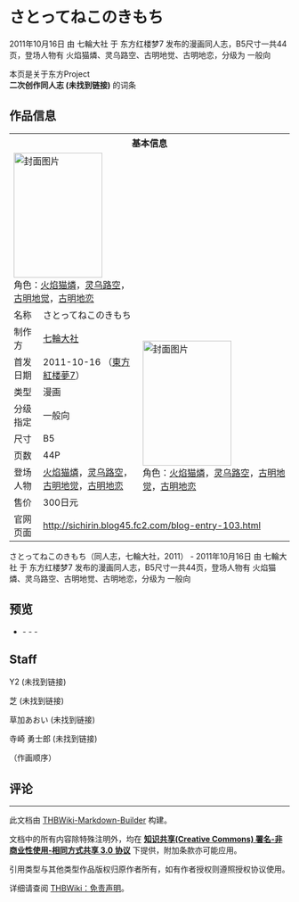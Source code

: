 # さとってねこのきもち

<!-- source html: G:\repos\THBWiki-Markdown-Builder\THBWikiMarkdown\Temp\main\4\4f\ns0%3A%E3%81%95%E3%81%A8%E3%81%A3%E3%81%A6%E3%81%AD%E3%81%93%E3%81%AE%E3%81%8D%E3%82%82%E3%81%A1.html -->

2011年10月16日 由 七輪大社 于 东方红楼梦7 发布的漫画同人志，B5尺寸一共44页，登场人物有 火焰猫燐、灵乌路空、古明地觉、古明地恋，分级为 一般向

本页是关于东方Project  
 **二次创作同人志 (未找到链接)** 的词条
## 作品信息

<table><tbody><tr><th colspan="3">基本信息</th></tr><tr><td class="cover-artwork-mobile" colspan="2"><a href="./文件-さとってねこのきもち封面.jpg.md" class="image" title="封面图片"><img alt="封面图片" src="https://upload.thwiki.cc/thumb/0/01/%E3%81%95%E3%81%A8%E3%81%A3%E3%81%A6%E3%81%AD%E3%81%93%E3%81%AE%E3%81%8D%E3%82%82%E3%81%A1%E5%B0%81%E9%9D%A2.jpg/159px-%E3%81%95%E3%81%A8%E3%81%A3%E3%81%A6%E3%81%AD%E3%81%93%E3%81%AE%E3%81%8D%E3%82%82%E3%81%A1%E5%B0%81%E9%9D%A2.jpg" decoding="async" loading="lazy" width="159" height="224" srcset="https://upload.thwiki.cc/thumb/0/01/%E3%81%95%E3%81%A8%E3%81%A3%E3%81%A6%E3%81%AD%E3%81%93%E3%81%AE%E3%81%8D%E3%82%82%E3%81%A1%E5%B0%81%E9%9D%A2.jpg/238px-%E3%81%95%E3%81%A8%E3%81%A3%E3%81%A6%E3%81%AD%E3%81%93%E3%81%AE%E3%81%8D%E3%82%82%E3%81%A1%E5%B0%81%E9%9D%A2.jpg 1.5x, https://upload.thwiki.cc/thumb/0/01/%E3%81%95%E3%81%A8%E3%81%A3%E3%81%A6%E3%81%AD%E3%81%93%E3%81%AE%E3%81%8D%E3%82%82%E3%81%A1%E5%B0%81%E9%9D%A2.jpg/317px-%E3%81%95%E3%81%A8%E3%81%A3%E3%81%A6%E3%81%AD%E3%81%93%E3%81%AE%E3%81%8D%E3%82%82%E3%81%A1%E5%B0%81%E9%9D%A2.jpg 2x" data-file-width="516" data-file-height="728"></a><div class="cover-char">角色：<a href="./火焰猫燐.md" title="火焰猫燐">火焰猫燐</a>，<a href="./灵乌路空.md" title="灵乌路空">灵乌路空</a>，<a href="./古明地觉.md" title="古明地觉">古明地觉</a>，<a href="./古明地恋.md" title="古明地恋">古明地恋</a></div></td>
</tr><tr><td class="label">名称</td><td colspan="2"> さとってねこのきもち </td></tr><tr><td class="label">制作方</td><td><a href="./七輪大社.md" title="七輪大社">七輪大社</a></td><td class="cover-artwork" rowspan="8" style="min-width:224px;"><a href="./文件-さとってねこのきもち封面.jpg.md" class="image" title="封面图片"><img alt="封面图片" src="https://upload.thwiki.cc/thumb/0/01/%E3%81%95%E3%81%A8%E3%81%A3%E3%81%A6%E3%81%AD%E3%81%93%E3%81%AE%E3%81%8D%E3%82%82%E3%81%A1%E5%B0%81%E9%9D%A2.jpg/159px-%E3%81%95%E3%81%A8%E3%81%A3%E3%81%A6%E3%81%AD%E3%81%93%E3%81%AE%E3%81%8D%E3%82%82%E3%81%A1%E5%B0%81%E9%9D%A2.jpg" decoding="async" loading="lazy" width="159" height="224" srcset="https://upload.thwiki.cc/thumb/0/01/%E3%81%95%E3%81%A8%E3%81%A3%E3%81%A6%E3%81%AD%E3%81%93%E3%81%AE%E3%81%8D%E3%82%82%E3%81%A1%E5%B0%81%E9%9D%A2.jpg/238px-%E3%81%95%E3%81%A8%E3%81%A3%E3%81%A6%E3%81%AD%E3%81%93%E3%81%AE%E3%81%8D%E3%82%82%E3%81%A1%E5%B0%81%E9%9D%A2.jpg 1.5x, https://upload.thwiki.cc/thumb/0/01/%E3%81%95%E3%81%A8%E3%81%A3%E3%81%A6%E3%81%AD%E3%81%93%E3%81%AE%E3%81%8D%E3%82%82%E3%81%A1%E5%B0%81%E9%9D%A2.jpg/317px-%E3%81%95%E3%81%A8%E3%81%A3%E3%81%A6%E3%81%AD%E3%81%93%E3%81%AE%E3%81%8D%E3%82%82%E3%81%A1%E5%B0%81%E9%9D%A2.jpg 2x" data-file-width="516" data-file-height="728"></a><div class="cover-char">角色：<a href="./火焰猫燐.md" title="火焰猫燐">火焰猫燐</a>，<a href="./灵乌路空.md" title="灵乌路空">灵乌路空</a>，<a href="./古明地觉.md" title="古明地觉">古明地觉</a>，<a href="./古明地恋.md" title="古明地恋">古明地恋</a></div></td>
</tr><tr><td class="label">首发日期</td><td>2011-10-16&#160;（<a href="/展会作品列表?e=%E4%B8%9C%E6%96%B9%E7%BA%A2%E6%A5%BC%E6%A2%A6%237">東方紅楼夢7</a>）</td></tr><tr><td class="label">类型</td><td>漫画</td></tr><tr><td class="label">分级指定</td><td>一般向</td></tr><tr><td class="label">尺寸</td><td>B5</td></tr><tr><td class="label">页数</td><td>44P</td></tr><tr><td class="label">登场人物</td><td><a href="./火焰猫燐.md" title="火焰猫燐">火焰猫燐</a>，<a href="./灵乌路空.md" title="灵乌路空">灵乌路空</a>，<a href="./古明地觉.md" title="古明地觉">古明地觉</a>，<a href="./古明地恋.md" title="古明地恋">古明地恋</a></td></tr><tr><td class="label">售价</td><td>300日元</td></tr>
<tr><td class="label">官网页面</td><td colspan="2"><a rel="nofollow" class="external free" href="http://sichirin.blog45.fc2.com/blog-entry-103.html">http://sichirin.blog45.fc2.com/blog-entry-103.html</a></td></tr></tbody></table>

さとってねこのきもち（同人志，七輪大社，2011） - 2011年10月16日 由 七輪大社 于 东方红楼梦7 发布的漫画同人志，B5尺寸一共44页，登场人物有 火焰猫燐、灵乌路空、古明地觉、古明地恋，分级为 一般向
## 预览
- [](./文件-さとってねこのきもち预览图1.jpg.md)- [](./文件-さとってねこのきもち预览图2.jpg.md)- [](./文件-さとってねこのきもち预览图3.jpg.md)- [](./文件-さとってねこのきもち预览图4.jpg.md)

## Staff
  
Y2 (未找到链接)  

芝 (未找到链接)  

草加あおい (未找到链接)  

寺崎 勇士郎 (未找到链接)  

（作画顺序）
  

## 评论




---

此文档由 [THBWiki-Markdown-Builder](https://github.com/Delsin-Yu/THBWiki-Markdown-Builder) 构建。

文档中的所有内容除特殊注明外，均在 [**知识共享(Creative Commons) 署名-非商业性使用-相同方式共享 3.0 协议**](https://creativecommons.org/licenses/by-sa/3.0/deed.zh-hans) 下提供，附加条款亦可能应用。

引用类型与其他类型作品版权归原作者所有，如有作者授权则遵照授权协议使用。

详细请查阅 [THBWiki：免责声明](https://thbwiki.cc/THBWiki:%E5%85%8D%E8%B4%A3%E5%A3%B0%E6%98%8E)。

